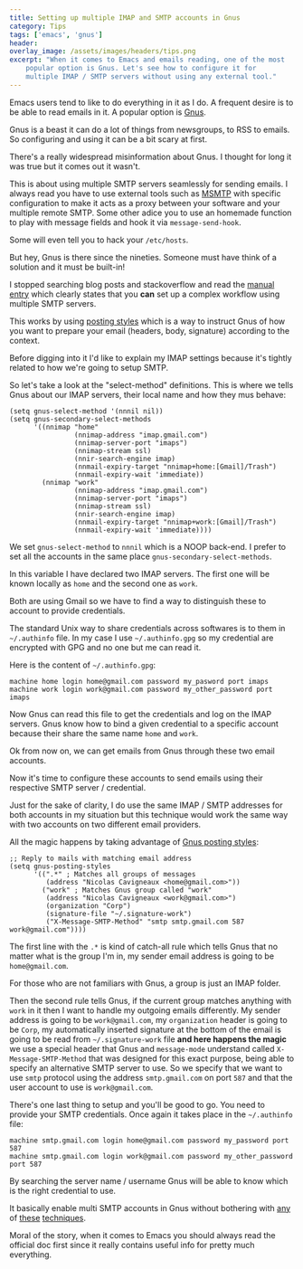 ```yaml
---
title: Setting up multiple IMAP and SMTP accounts in Gnus
category: Tips
tags: ['emacs', 'gnus']
header:
overlay_image: /assets/images/headers/tips.png
excerpt: "When it comes to Emacs and emails reading, one of the most
    popular option is Gnus. Let's see how to configure it for
    multiple IMAP / SMTP servers without using any external tool."
---
```


Emacs users tend to like to do everything in it as I do. A frequent
desire is to be able to read emails in it. A popular option is
[Gnus](https://gnus.org).

Gnus is a beast it can do a lot of things from newsgroups, to RSS to
emails. So configuring and using it can be a bit scary at first.

There's a really widespread misinformation about Gnus. I thought for long
it was true but it comes out it wasn't.

This is about using multiple SMTP servers seamlessly for sending
emails. I always read you have to use external tools such as
[MSMTP](https://marlam.de/msmtp/) with specific configuration to make
it acts as a proxy between your software and your multiple remote
SMTP. Some other adice you to use an homemade function to play with
message fields and hook it via `message-send-hook`.

Some will even tell you to hack your `/etc/hosts`.

But hey, Gnus is there since the nineties. Someone must have think of
a solution and it must be built-in!

I stopped searching blog posts and stackoverflow and read the [manual
entry](https://www.gnu.org/software/emacs/manual/html_node/message/Mail-Variables.html)
which clearly states that you **can** set up a complex workflow using
multiple SMTP servers.

This works by using [posting
styles](https://www.gnu.org/software/emacs/manual/html_node/gnus/Posting-Styles.html)
which is a way to instruct Gnus of how you want to prepare your email
(headers, body, signature) according to the context.

Before digging into it I'd like to explain my IMAP settings because
it's tightly related to how we're going to setup SMTP.

So let's take a look at the "select-method" definitions. This is where
we tells Gnus about our IMAP servers, their local name and how they
mus behave:

```elisp
(setq gnus-select-method '(nnnil nil))
(setq gnus-secondary-select-methods
      '((nnimap "home"
                (nnimap-address "imap.gmail.com")
                (nnimap-server-port "imaps")
                (nnimap-stream ssl)
                (nnir-search-engine imap)
                (nnmail-expiry-target "nnimap+home:[Gmail]/Trash")
                (nnmail-expiry-wait 'immediate))
        (nnimap "work"
                (nnimap-address "imap.gmail.com")
                (nnimap-server-port "imaps")
                (nnimap-stream ssl)
                (nnir-search-engine imap)
                (nnmail-expiry-target "nnimap+work:[Gmail]/Trash")
                (nnmail-expiry-wait 'immediate))))
```

We set `gnus-select-method` to `nnnil` which is a NOOP back-end. I
prefer to set all the accounts in the same place
`gnus-secondary-select-methods`.

In this variable I have declared two IMAP servers. The first one will
be known locally as `home` and the second one as `work`.

Both are using Gmail so we have to find a way to distinguish these to
account to provide credentials.

The standard Unix way to share credentials across softwares is to them
in `~/.authinfo` file. In my case I use `~/.authinfo.gpg` so my
credential are encrypted with GPG and no one but me can read it.

Here is the content of `~/.authinfo.gpg`:

```config
machine home login home@gmail.com password my_pasword port imaps
machine work login work@gmail.com password my_other_password port imaps
```

Now Gnus can read this file to get the credentials and log on the IMAP
servers. Gnus know how to bind a given credential to a specific
account because their share the same name `home` and `work`.

Ok from now on, we can get emails from Gnus through these two email
accounts.

Now it's time to configure these accounts to send emails using their
respective SMTP server / credential.

Just for the sake of clarity, I do use the same IMAP / SMTP addresses
for both accounts in my situation but this technique would work the
same way with two accounts on two different email providers.

All the magic happens by taking advantage of [Gnus posting
styles](https://www.gnu.org/software/emacs/manual/html_node/gnus/Posting-Styles.html):

```elisp
;; Reply to mails with matching email address
(setq gnus-posting-styles
      '((".*" ; Matches all groups of messages
         (address "Nicolas Cavigneaux <home@gmail.com>"))
        ("work" ; Matches Gnus group called "work"
         (address "Nicolas Cavigneaux <work@gmail.com>")
         (organization "Corp")
         (signature-file "~/.signature-work")
         ("X-Message-SMTP-Method" "smtp smtp.gmail.com 587 work@gmail.com"))))
```

The first line with the `.*` is kind of catch-all rule which tells
Gnus that no matter what is the group I'm in, my sender email address
is going to be `home@gmail.com`.

For those who are not familiars with Gnus, a group is just an IMAP
folder.

Then the second rule tells Gnus, if the current group matches anything
with `work` in it then I want to handle my outgoing emails
differently. My sender address is going to be `work@gmail.com`, my
`organization` header is going to be `Corp`, my automatically inserted
signature at the bottom of the email is going to be read from
`~/.signature-work` file **and here happens the magic** we use a
special header that Gnus and `message-mode` understand called
`X-Message-SMTP-Method` that was designed for this exact purpose,
being able to specify an alternative SMTP server to use. So we specify
that we want to use `smtp` protocol using the address `smtp.gmail.com`
on port `587` and that the user account to use is `work@gmail.com`.

There's one last thing to setup and you'll be good to go. You need to
provide your SMTP credentials. Once again it takes place in the
`~/.authinfo` file:

```config
machine smtp.gmail.com login home@gmail.com password my_password port 587
machine smtp.gmail.com login work@gmail.com password my_other_password port 587
```

By searching the server name / username Gnus will be able to know
which is the right credential to use.

It basically enable multi SMTP accounts in Gnus without bothering with
[any](https://www.emacswiki.org/emacs/MultipleSMTPAccounts) of [these](https://www.emacswiki.org/emacs/MultipleSMTPAccounts) [techniques](https://www.emacswiki.org/emacs/GnusMSMTP).

Moral of the story, when it comes to Emacs you should always read the
official doc first since it really contains useful info for pretty
much everything.
